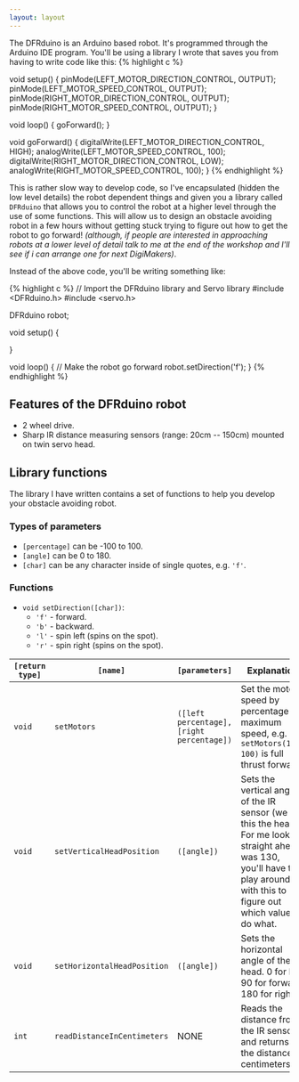 ```yaml
---
layout: layout
---
```


The DFRduino is an Arduino based robot. It's programmed through the Arduino
IDE program. You'll be using a library I wrote that saves you from having to
write code like this:
{% highlight c %}

void setup() {
    pinMode(LEFT_MOTOR_DIRECTION_CONTROL, OUTPUT);
    pinMode(LEFT_MOTOR_SPEED_CONTROL, OUTPUT);
    pinMode(RIGHT_MOTOR_DIRECTION_CONTROL, OUTPUT);
    pinMode(RIGHT_MOTOR_SPEED_CONTROL, OUTPUT);
}

void loop() {
    goForward();
} 

void goForward() {
    digitalWrite(LEFT_MOTOR_DIRECTION_CONTROL, HIGH);
    analogWrite(LEFT_MOTOR_SPEED_CONTROL, 100);
    digitalWrite(RIGHT_MOTOR_DIRECTION_CONTROL, LOW);
    analogWrite(RIGHT_MOTOR_SPEED_CONTROL, 100);
}
{% endhighlight %}

This is rather slow way to develop code, so I've encapsulated (hidden the low
level details) the robot dependent things and given you a library called
`DFRduino` that allows you to control the robot at a higher level through the
use of some functions. This will allow us to design an obstacle avoiding robot
in a few hours without getting stuck trying to figure out how to get the robot
to go forward! *(although, if people are interested in approaching robots at a
lower level of detail talk to me at the end of the workshop and I'll see if i
can arrange one for next DigiMakers)*.

Instead of the above code, you'll be writing something like:

{% highlight c %}
// Import the DFRduino library and Servo library
#include <DFRduino.h>
#include <servo.h>

DFRduino robot;

void setup() {

}

void loop() {
    // Make the robot go forward
    robot.setDirection('f');
}
{% endhighlight %}

## Features of the DFRduino robot
* 2 wheel drive.
* Sharp IR distance measuring sensors (range: 20cm -- 150cm) mounted on twin
  servo head.

## Library functions
The library I have written contains a set of functions to help you develop your
obstacle avoiding robot.

### Types of parameters
* `[percentage]` can be -100 to 100.
* `[angle]` can be 0 to 180.
* `[char]` can be any character inside of single quotes, e.g. `'f'`.

### Functions
* `void setDirection([char])`:
  * `'f'` - forward.
  * `'b'` - backward.
  * `'l'` - spin left (spins on the spot).
  * `'r'` - spin right (spins on the spot).

| `[return type]` | `[name]` | `[parameters]` | Explanation | 
|-----------------|----------|----------------|-------------|
| `void`          | `setMotors` |  `([left percentage], [right percentage])` |  Set the motor speed by percentage of maximum speed, e.g. `setMotors(100, 100)` is full thrust forward. |
| `void`          | `setVerticalHeadPosition` | `([angle])` | Sets the vertical angle of the IR sensor (we call this the head). For me looking straight ahead was 130, you'll have to play around with this to figure out which values do what. |
| `void`          | `setHorizontalHeadPosition` | `([angle])` | Sets the horizontal angle of the head. 0 for left, 90 for forward, 180 for right. |
| `int` | `readDistanceInCentimeters` | NONE  | Reads the distance from the IR sensor and returns the distance in centimeters. |
